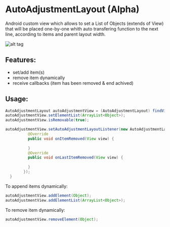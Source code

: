# AutoAdjustmentLayout (Alpha)

Android custom view which allows to set a List of Objects (extends of View) that will be placed one-by-one whith auto transfering function to the next line, according to items and parent layout width.

![alt tag](https://raw.github.com/zhuchinskyi/AutoAdjustmentLayout/master/smart_screen.png)

Features:
---
- set/add item(s)
- remove item dynamically
- receive callbacks (item has been removed & end achived)

Usage:
---- 

```java
AutoAdjustmentLayout autoAdjustmentView = (AutoAdjustmentLayout) findViewById(R.id.autoAdjustmentView);
autoAdjustmentView.setElementList(ArrayList<Object>);
autoAdjustmentView.isRemovable(true);

autoAdjustmentView.setAutoAdjustmentLayoutListener(new AutoAdjustmentLayout.IOnAutoAdjustmentLayoutListener() {
          @Override
          public void onItemRemoved(View view) {
          
          }
          @Override
          public void onLastItemRemoved(View view) {
          
          }
        });
  }
  ```
  
  To append items dynamically:
  
  ```java
autoAdjustmentView.addElement(Object);
autoAdjustmentView.addElementList(ArrayList<Object>);
 ```
  To remove item dynamically:
  
  ```java
autoAdjustmentView.removeElement(Object);
 ```
